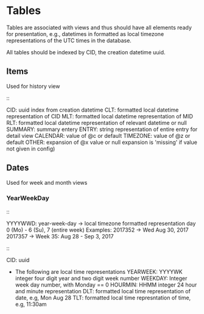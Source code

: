# Tables


Tables are associated with views and thus should have all elements ready for 
presentation, e.g., datetimes in formatted as local timezone representations 
of the UTC times in the database.

All tables should be indexed by CID, the creation datetime uuid.

## Items


Used for history view

::

  CID: uuid index from creation datetime
  CLT: formatted local datetime representation of CID
  MLT: formatted local datetime representation of MID
  RLT: formatted local datetime representation of relevant datetime or null
  SUMMARY: summary entery
  ENTRY: string representation of entire entry for detail view
  CALENDAR: value of @c or default
  TIMEZONE: value of @z or default
  OTHER: expansion of @x value or null
    expansion is 'missing' if value not given in config)


## Dates


Used for week and month views

### YearWeekDay

::

  YYYYWWD: year-week-day -> local timezone formatted representation
    day 0 (Mo) - 6 (Su), 7 (entire week)
  Examples:
    2017352 -> Wed Aug 30, 2017
    2017357 -> Week 35: Aug 28 - Sep 3, 2017 

::

  CID: uuid
  * The following are local time representations
  YEARWEEK: YYYYWK integer four digit year and two digit week number
  WEEKDAY: Integer week day number, with Monday == 0
  HOURMIN: HHMM integer 24 hour and minute representation
  DLT: formatted local time representation of date, e.g, Mon Aug 28
  TLT: formatted local time represntation of <D-w>time, e.g, 11:30am
